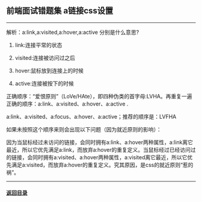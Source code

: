 ## 前端面试错题集 a链接css设置

---

解析：a:link,a:visited,a:hover,a:active 分别是什么意思?

1. link:连接平常的状态

2. visited:连接被访问过之后
3. hover:鼠标放到连接上的时候

4. active:连接被按下的时候



正确顺序：“爱恨原则”（LoVe/HAte），即四种伪类的首字母:LVHA。再重复一遍正确的顺序：a:link、a:visited、a:hover、a:active .

a:link、a:visited、a:focus、a:hover、a:active；推荐的顺序是：LVFHA



如果未按照这个顺序来则会出现以下问题（因为就近原则的影响）：

因为当鼠标经过未访问的链接，会同时拥有a:link、a:hover两种属性，a:link离它最近，所以它优先满足a:link，而放弃a:hover的重复定义。当鼠标经过已经访问过的链接，会同时拥有a:visited、a:hover两种属性，a:visited离它最近，所以它优先满足a:visited，而放弃a:hover的重复定义。究其原因，是css的就近原则“惹的祸”。

---

#### [返回目录](./)




